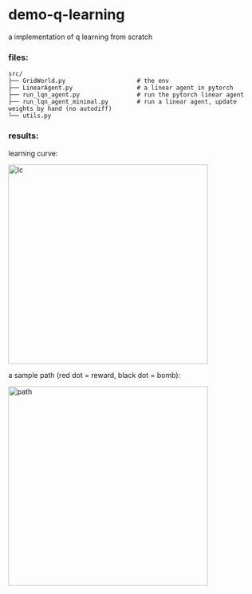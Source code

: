 # demo-q-learning

a implementation of q learning from scratch

### files: 
```
src/
├── GridWorld.py                    # the env
├── LinearAgent.py                  # a linear agent in pytorch 
├── run_lqn_agent.py                # run the pytorch linear agent 
├── run_lqn_agent_minimal.py        # run a linear agent, update weights by hand (no autodiff)
└── utils.py
```

### results: 

learning curve: 

<img src="https://github.com/qihongl/demo-q-learning/blob/master/imgs/lc.png" alt="lc" height=400px>

<br>

a sample path (red dot = reward, black dot = bomb): 

<img src="https://github.com/qihongl/demo-q-learning/blob/master/imgs/path.png" alt="path" height=400px>
